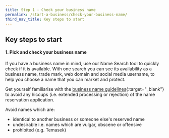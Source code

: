 ```yaml
---
title: Step 1 - Check your business name
permalink: /start-a-business/check-your-business-name/
third_nav_title: Key steps to start
---
```


## Key steps to start

#### 1. Pick and check your business name

If you have a business name in mind, use our Name Search tool to quickly check if it is available. With one search you can see its availability as a business name, trade mark, web domain and social media username, to help you choose a name that you can market and protect. 

Get yourself familiarise with the [business name guidelines](https://www.acra.gov.sg/docs/default-source/default-document-library/training-and-resources/publications/practice-directions/2003/PracticeDirectionNo4of2003.pdf){:target="_blank"} to avoid any hiccups (i.e. extended processing or rejection) of the name reservation application. 

Avoid names which are:
* identical to another business or someone else's reserved name
* undesirable i.e. names which are vulgar, obscene or offensive
* prohibited (e.g. Temasek)